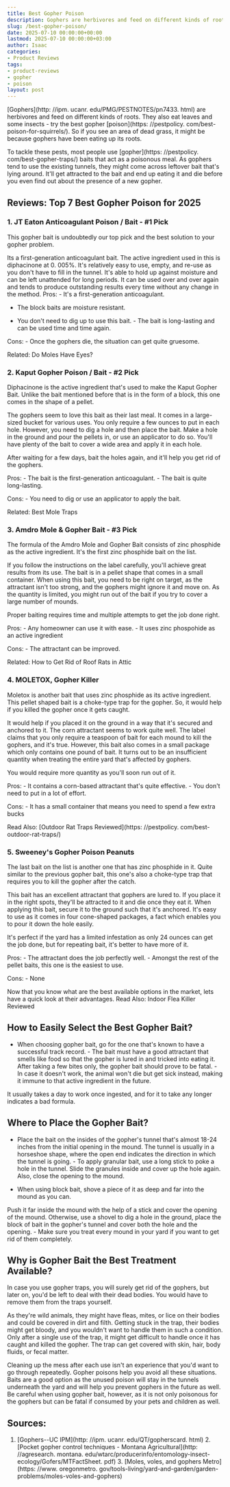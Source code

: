 ```yaml
---
title: Best Gopher Poison
description: Gophers are herbivores and feed on different kinds of roots. They also eat leaves and some insects - try the best gopher poison. So if you see an area of dead...
slug: /best-gopher-poison/
date: 2025-07-10 00:00:00+00:00
lastmod: 2025-07-10 00:00:00+03:00
author: Isaac
categories:
- Product Reviews
tags:
- product-reviews
- gopher
- poison
layout: post
---
```


[Gophers](http: //ipm. ucanr. edu/PMG/PESTNOTES/pn7433. html) are herbivores and feed on different kinds of roots. They also eat leaves and some insects - try the best gopher [poison](https: //pestpolicy. com/best-poison-for-squirrels/). So if you see an area of dead grass, it might be because gophers have been eating up its roots.

To tackle these pests, most people use [gopher](https: //pestpolicy. com/best-gopher-traps/) baits that act as a poisonous meal. As gophers tend to use the existing tunnels, they might come across leftover bait that's lying around. It'll get attracted to the bait and end up eating it and die before you even find out about the presence of a new gopher.

##  Reviews: Top 7 Best Gopher Poison for 2025

###  **1. JT Eaton Anticoagulant Poison / Bait - #1 Pick**

This gopher bait is undoubtedly our top pick and the best solution to your gopher problem.

Its a first-generation anticoagulant bait. The active ingredient used in this is diphacinone at 0. 005%. It's relatively easy to use, empty, and re-use as you don't have to fill in the tunnel. It's able to hold up against moisture and can be left unattended for long periods. It can be used over and over again and tends to produce outstanding results every time without any change in the method. Pros: - It's a first-generation anticoagulant.

- The block baits are moisture resistant.

- You don't need to dig up to use this bait. - The bait is long-lasting and can be used time and time again.

Cons: - Once the gophers die, the situation can get quite gruesome.

Related: Do Moles Have Eyes?

###  **2. Kaput Gopher Poison / Bait - #2 Pick**

Diphacinone is the active ingredient that's used to make the Kaput Gopher Bait. Unlike the bait mentioned before that is in the form of a block, this one comes in the shape of a pellet.

The gophers seem to love this bait as their last meal. It comes in a large-sized bucket for various uses. You only require a few ounces to put in each hole. However, you need to dig a hole and then place the bait. Make a hole in the ground and pour the pellets in, or use an applicator to do so. You'll have plenty of the bait to cover a wide area and apply it in each hole.

After waiting for a few days, bait the holes again, and it'll help you get rid of the gophers.

Pros: - The bait is the first-generation anticoagulant. - The bait is quite long-lasting.

Cons: - You need to dig or use an applicator to apply the bait.

Related: Best Mole Traps

###  **3. Amdro Mole & Gopher Bait - #3 Pick**

The formula of the Amdro Mole and Gopher Bait consists of zinc phosphide as the active ingredient. It's the first zinc phosphide bait on the list.

If you follow the instructions on the label carefully, you'll achieve great results from its use. The bait is in a pellet shape that comes in a small container. When using this bait, you need to be right on target, as the attractant isn't too strong, and the gophers might ignore it and move on. As the quantity is limited, you might run out of the bait if you try to cover a large number of mounds.

Proper baiting requires time and multiple attempts to get the job done right.

Pros: - Any homeowner can use it with ease. - It uses zinc phospohide as an active ingredient

Cons: - The attractant can be improved.

Related: How to Get Rid of Roof Rats in Attic

###  **4. MOLETOX, Gopher Killer**

Moletox is another bait that uses zinc phosphide as its active ingredient. This pellet shaped bait is a choke-type trap for the gopher. So, it would help if you killed the gopher once it gets caught.

It would help if you placed it on the ground in a way that it's secured and anchored to it. The corn attractant seems to work quite well. The label claims that you only require a teaspoon of bait for each mound to kill the gophers, and it's true. However, this bait also comes in a small package which only contains one pound of bait. It turns out to be an insufficient quantity when treating the entire yard that's affected by gophers.

You would require more quantity as you'll soon run out of it.

Pros: - It contains a corn-based attractant that's quite effective. - You don't need to put in a lot of effort.

Cons: - It has a small container that means you need to spend a few extra bucks

Read Also: [Outdoor Rat Traps Reviewed](https: //pestpolicy. com/best-outdoor-rat-traps/)

###  **5. Sweeney's Gopher Poison Peanuts**

The last bait on the list is another one that has zinc phosphide in it. Quite similar to the previous gopher bait, this one's also a choke-type trap that requires you to kill the gopher after the catch.

This bait has an excellent attractant that gophers are lured to. If you place it in the right spots, they'll be attracted to it and die once they eat it. When applying this bait, secure it to the ground such that it's anchored. It's easy to use as it comes in four cone-shaped packages, a fact which enables you to pour it down the hole easily.

It's perfect if the yard has a limited infestation as only 24 ounces can get the job done, but for repeating bait, it's better to have more of it.

Pros: - The attractant does the job perfectly well. - Amongst the rest of the pellet baits, this one is the easiest to use.

Cons: - None

Now that you know what are the best available options in the market, lets have a quick look at their advantages. Read Also: Indoor Flea Killer Reviewed

##  How to Easily Select the Best Gopher Bait?

- When choosing gopher bait, go for the one that's known to have a successful track record. - The bait must have a good attractant that smells like food so that the gopher is lured in and tricked into eating it. After taking a few bites only, the gopher bait should prove to be fatal. - In case it doesn't work, the animal won't die but get sick instead, making it immune to that active ingredient in the future.

It usually takes a day to work once ingested, and for it to take any longer indicates a bad formula.

##  Where to Place the Gopher Bait?

- Place the bait on the insides of the gopher's tunnel that's almost 18-24 inches from the initial opening in the mound. The tunnel is usually in a horseshoe shape, where the open end indicates the direction in which the tunnel is going. - To apply granular bait, use a long stick to poke a hole in the tunnel. Slide the granules inside and cover up the hole again. Also, close the opening to the mound.

- When using block bait, shove a piece of it as deep and far into the mound as you can.

Push it far inside the mound with the help of a stick and cover the opening of the mound. Otherwise, use a shovel to dig a hole in the ground, place the block of bait in the gopher's tunnel and cover both the hole and the opening. - Make sure you treat every mound in your yard if you want to get rid of them completely.

##  Why is Gopher Bait the Best Treatment Available?

In case you use gopher traps, you will surely get rid of the gophers, but later on, you'd be left to deal with their dead bodies. You would have to remove them from the traps yourself.

As they're wild animals, they might have fleas, mites, or lice on their bodies and could be covered in dirt and filth. Getting stuck in the trap, their bodies might get bloody, and you wouldn't want to handle them in such a condition. Only after a single use of the trap, it might get difficult to handle once it has caught and killed the gopher. The trap can get covered with skin, hair, body fluids, or fecal matter.

Cleaning up the mess after each use isn't an experience that you'd want to go through repeatedly. Gopher poisons help you avoid all these situations. Baits are a good option as the unused poison will stay in the tunnels underneath the yard and will help you prevent gophers in the future as well. Be careful when using gopher bait, however, as it is not only poisonous for the gophers but can be fatal if consumed by your pets and children as well.

##  Sources:

1. [Gophers--UC IPM](http: //ipm. ucanr. edu/QT/gopherscard. html) 2. [Pocket gopher control techniques - Montana Agricultural](http: //agresearch. montana. edu/wtarc/producerinfo/entomology-insect-ecology/Gofers/MTFactSheet. pdf) 3. [Moles, voles, and gophers Metro](https: //www. oregonmetro. gov/tools-living/yard-and-garden/garden-problems/moles-voles-and-gophers)
